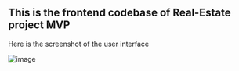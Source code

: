## This is the frontend codebase of Real-Estate project MVP

Here is the screenshot of the user interface

![image](https://github.com/user-attachments/assets/3886d444-416c-46e7-8138-21df05bbce50)

